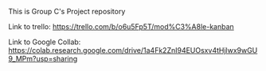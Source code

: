 This is Group C's Project repository

Link to trello: https://trello.com/b/o6u5Fp5T/mod%C3%A8le-kanban

Link to Google Collab: https://colab.research.google.com/drive/1a4Fk2ZnI94EUOsxv4tHjlwx9wGU9_MPm?usp=sharing
